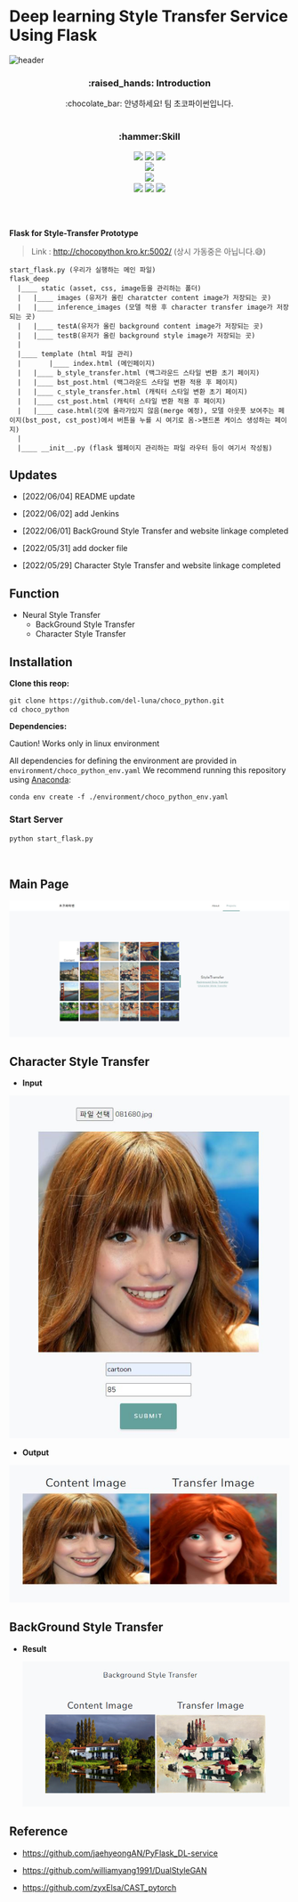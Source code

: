 # Deep learning Style Transfer Service Using Flask



<!-- 헤더 -->
![header](https://capsule-render.vercel.app/api?type=transparent&height=200&section=header&text=Choco%20Python&desc=Style%20Transfer%20Project&fontColor=5CFFD1&fontSize=60&rotate=&fontAlignY=25&fontAlign=50&descAlignY=50&descAlign=50&&animation=twinkling)



<div align=center>
<!--소개-->
<h3>:raised_hands: Introduction </h3>
:chocolate_bar: 안녕하세요! 팀 초코파이썬입니다.
<br/><br/>
 <!--기술스택-->
   <h3>:hammer:Skill </h3>
  <!--클라우드-->
  <img src="https://img.shields.io/badge/GCP-4285F4?style=plastic&logo=googlecloud&logoColor=white"/>
  <img src="https://img.shields.io/badge/Docker-2496ED?style=plastic&logo=docker&logoColor=white"/>
  <img src="https://img.shields.io/badge/Jenkins-D24939?style=plastic&logo=Jenkins&logoColor=white"/>
   <br/>
  <!--웹-->
   <img src="https://img.shields.io/badge/Flask-000000?style=plastic&logo=flask&logoColor=white"/>
  <br/>
  <!--인공지능-->
   <img src="https://img.shields.io/badge/PyTorch-EE4C2C?style=plastic&logo=pytorch&logoColor=white"/>
    <br/>
  <!--언어-->
    <img src="https://img.shields.io/badge/C++-00599C?style=flat&logo=Cplusplus&logoColor=white"/>
    <img src="https://img.shields.io/badge/Python-3776AB?style=plastic&logo=python&logoColor=white"/>
    <img src="https://img.shields.io/badge/JavaScript-F7DF1E?style=flat&logo=JavaScript&logoColor=white"/>


<br/><br/>

</div>

**Flask for Style-Transfer Prototype**

> Link : http://chocopython.kro.kr:5002/
(상시 가동중은 아닙니다.😅)



```shell
start_flask.py (우리가 실행하는 메인 파일)
flask_deep
  |____ static (asset, css, image등을 관리하는 폴더)
  |	  |____ images (유저가 올린 charatcter content image가 저장되는 곳)
  |	  |____ inference_images (모델 적용 후 character transfer image가 저장되는 곳)
  |	  |____ testA(유저가 올린 background content image가 저장되는 곳)
  |	  |____ testB(유저가 올린 background style image가 저장되는 곳)
  |
  |____ template (html 파일 관리)
  |       |____ index.html (메인페이지)
  |	  |____ b_style_transfer.html (백그라운드 스타일 변환 초기 페이지)
  |	  |____ bst_post.html (백그라운드 스타일 변환 적용 후 페이지)
  |	  |____ c_style_transfer.html (캐릭터 스타일 변환 초기 페이지)
  |	  |____ cst_post.html (캐릭터 스타일 변환 적용 후 페이지)
  |	  |____ case.html(깃에 올라가있지 않음(merge 예정), 모델 아웃풋 보여주는 페이지(bst_post, cst_post)에서 버튼을 누를 시 여기로 옴->핸드폰 케이스 생성하는 페이지)
  |
  |____ __init__.py (flask 웹페이지 관리하는 파일 라우터 등이 여기서 작성됨)
```



## Updates

- [2022/06/04] README update

- [2022/06/02] add Jenkins

- [2022/06/01] BackGround Style Transfer and website linkage completed

- [2022/05/31] add docker file

- [2022/05/29] Character Style Transfer and website linkage completed

## Function 
* Neural Style Transfer
  * BackGround Style Transfer
  * Character Style Transfer

## **Installation**

**Clone this reop:**

```shell
git clone https://github.com/del-luna/choco_python.git
cd choco_python
```

**Dependencies:**

Caution! Works only in linux environment

All dependencies for defining the environment are provided in `environment/choco_python_env.yaml`  We recommend running this repository using [Anaconda](https://docs.anaconda.com/anaconda/install/):

```shell
conda env create -f ./environment/choco_python_env.yaml
```

### Start Server
```cmd
python start_flask.py
```

<br>

## Main Page
<img src="./flask_deep/static/assets/img/index-main.jpg">

## Character Style Transfer
* **Input**
<img src="./doc_images/get.jpg">

* **Output**
<img src="./doc_images/post.jpg">



## BackGround Style Transfer

- **Result**

  <img src="./doc_images/bg_post.png">

## Reference

- https://github.com/jaehyeongAN/PyFlask_DL-service
- https://github.com/williamyang1991/DualStyleGAN

- https://github.com/zyxElsa/CAST_pytorch
